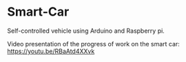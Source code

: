 # Smart-Car
Self-controlled vehicle using Arduino and Raspberry pi.

Video presentation of the progress of work on the smart car: https://youtu.be/RBaAtd4XXvk
